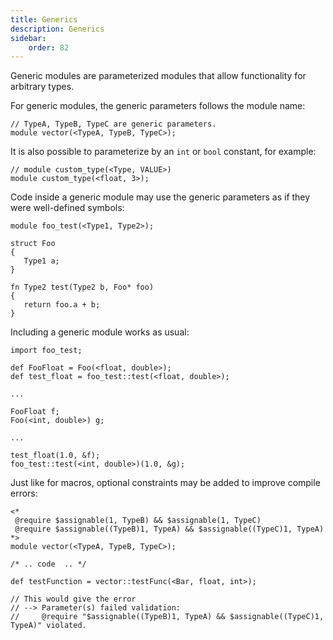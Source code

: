 ```yaml
---
title: Generics
description: Generics
sidebar:
    order: 82
---
```


Generic modules are parameterized modules that allow functionality for arbitrary types.

For generic modules, the generic parameters follows the module name:



```c3
// TypeA, TypeB, TypeC are generic parameters.
module vector(<TypeA, TypeB, TypeC>);
```

It is also possible to parameterize by an `int` or `bool` constant, for example:
```c3
// module custom_type(<Type, VALUE>)  
module custom_type(<float, 3>);
```


Code inside a generic module may use the generic parameters as if they were well-defined symbols:

```c3
module foo_test(<Type1, Type2>);

struct Foo 
{
   Type1 a;
}

fn Type2 test(Type2 b, Foo* foo) 
{
   return foo.a + b;
}
```

Including a generic module works as usual:

```c3
import foo_test;

def FooFloat = Foo(<float, double>);
def test_float = foo_test::test(<float, double>);

...

FooFloat f;
Foo(<int, double>) g;

...

test_float(1.0, &f);
foo_test::test(<int, double>)(1.0, &g);
```

Just like for macros, optional constraints may be added to improve compile errors:

```c3
<*
 @require $assignable(1, TypeB) && $assignable(1, TypeC)
 @require $assignable((TypeB)1, TypeA) && $assignable((TypeC)1, TypeA)
*> 
module vector(<TypeA, TypeB, TypeC>);

/* .. code  .. */
```

```c3
def testFunction = vector::testFunc(<Bar, float, int>);

// This would give the error 
// --> Parameter(s) failed validation: 
//     @require "$assignable((TypeB)1, TypeA) && $assignable((TypeC)1, TypeA)" violated.
```


